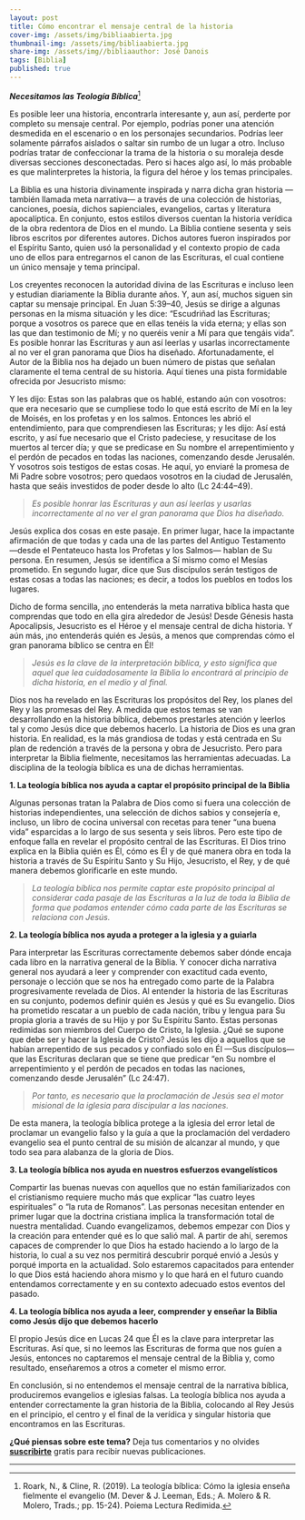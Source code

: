 ```yaml
---
layout: post
title: Cómo encontrar el mensaje central de la historia
cover-img: /assets/img/bibliaabierta.jpg
thumbnail-img: /assets/img/bibliaabierta.jpg
share-img: /assets/img//bibliaauthor: José Danois
tags: [Biblia]
published: true
---
```

**_Necesitamos las Teología Bíblica_**[^1]

Es posible leer una historia, encontrarla interesante y, aun así, perderte por completo su mensaje central. Por ejemplo, podrías poner una atención desmedida en el escenario o en los personajes secundarios. Podrías leer solamente párrafos aislados o saltar sin rumbo de un lugar a otro. Incluso podrías tratar de confeccionar la trama de la historia o su moraleja desde diversas secciones desconectadas. Pero si haces algo así, lo más probable es que malinterpretes la historia, la figura del héroe y los temas principales.

La Biblia es una historia divinamente inspirada y narra dicha gran historia —también llamada meta narrativa— a través de una colección de historias, canciones, poesía, dichos sapienciales, evangelios, cartas y literatura apocalíptica. En conjunto, estos estilos diversos cuentan la historia verídica de la obra redentora de Dios en el mundo. La Biblia contiene sesenta y seis libros escritos por diferentes autores. Dichos autores fueron inspirados por el Espíritu Santo, quien usó la personalidad y el contexto propio de cada uno de ellos para entregarnos el canon de las Escrituras, el cual contiene un único mensaje y tema principal.

Los creyentes reconocen la autoridad divina de las Escrituras e incluso leen y estudian diariamente la Biblia durante años. Y, aun así, muchos siguen sin captar su mensaje principal. En Juan 5:39–40, Jesús se dirige a algunas personas en la misma situación y les dice: “Escudriñad las Escrituras; porque a vosotros os parece que en ellas tenéis la vida eterna; y ellas son las que dan testimonio de Mí; y no queréis venir a Mí para que tengáis vida”. Es posible honrar las Escrituras y aun así leerlas y usarlas incorrectamente al no ver el gran panorama que Dios ha diseñado. Afortunadamente, el Autor de la Biblia nos ha dejado un buen número de pistas que señalan claramente el tema central de su historia. Aquí tienes una pista formidable ofrecida por Jesucristo mismo:

Y les dijo: Estas son las palabras que os hablé, estando aún con vosotros: que era necesario que se cumpliese todo lo que está escrito de Mí en la ley de Moisés, en los profetas y en los salmos. Entonces les abrió el entendimiento, para que comprendiesen las Escrituras; y les dijo: Así está escrito, y así fue necesario que el Cristo padeciese, y resucitase de los muertos al tercer día; y que se predicase en Su nombre el arrepentimiento y el perdón de pecados en todas las naciones, comenzando desde Jerusalén. Y vosotros sois testigos de estas cosas. He aquí, yo enviaré la promesa de Mi Padre sobre vosotros; pero quedaos vosotros en la ciudad de Jerusalén, hasta que seáis investidos de poder desde lo alto (Lc 24:44–49).

> _Es posible honrar las Escrituras y aun así leerlas y usarlas incorrectamente al no ver el gran panorama que Dios ha diseñado._

Jesús explica dos cosas en este pasaje. En primer lugar, hace la impactante afirmación de que todas y cada una de las partes del Antiguo Testamento —desde el Pentateuco hasta los Profetas y los Salmos— hablan de Su persona. En resumen, Jesús se identifica a Sí mismo como el Mesías prometido. En segundo lugar, dice que Sus discípulos serán testigos de estas cosas a todas las naciones; es decir, a todos los pueblos en todos los lugares.

Dicho de forma sencilla, ¡no entenderás la meta narrativa bíblica hasta que comprendas que todo en ella gira alrededor de Jesús! Desde Génesis hasta Apocalipsis, Jesucristo es el Héroe y el mensaje central de dicha historia. Y aún más, ¡no entenderás quién es Jesús, a menos que comprendas cómo el gran panorama bíblico se centra en Él!

> _Jesús es la clave de la interpretación bíblica, y esto significa que aquel que lea cuidadosamente la Biblia lo encontrará al principio de dicha historia, en el medio y al final._

Dios nos ha revelado en las Escrituras los propósitos del Rey, los planes del Rey y las promesas del Rey. A medida que estos temas se van desarrollando en la historia bíblica, debemos prestarles atención y leerlos tal y como Jesús dice que debemos hacerlo. La historia de Dios es una gran historia. En realidad, es la más grandiosa de todas y está centrada en Su plan de redención a través de la persona y obra de Jesucristo. Pero para interpretar la Biblia fielmente, necesitamos las herramientas adecuadas. La disciplina de la teología bíblica es una de dichas herramientas.

**1. La teología bíblica nos ayuda a captar el propósito principal de la Biblia**

Algunas personas tratan la Palabra de Dios como si fuera una colección de historias independientes, una selección de dichos sabios y consejería e, incluso, un libro de cocina universal con recetas para tener “una buena vida” esparcidas a lo largo de sus sesenta y seis libros. Pero este tipo de enfoque falla en revelar el propósito central de las Escrituras. El Dios trino explica en la Biblia quién es Él, cómo es Él y de qué manera obra en toda la historia a través de Su Espíritu Santo y Su Hijo, Jesucristo, el Rey, y de qué manera debemos glorificarle en este mundo.

> _La teología bíblica nos permite captar este propósito principal al considerar cada pasaje de las Escrituras a la luz de toda la Biblia de forma que podamos entender cómo cada parte de las Escrituras se relaciona con Jesús._

**2. La teología bíblica nos ayuda a proteger a la iglesia y a guiarla**

Para interpretar las Escrituras correctamente debemos saber dónde encaja cada libro en la narrativa general de la Biblia. Y conocer dicha narrativa general nos ayudará a leer y comprender con exactitud cada evento, personaje o lección que se nos ha entregado como parte de la Palabra progresivamente revelada de Dios. Al entender la historia de las Escrituras en su conjunto, podemos definir quién es Jesús y qué es Su evangelio. Dios ha prometido rescatar a un pueblo de cada nación, tribu y lengua para Su propia gloria a través de su Hijo y por Su Espíritu Santo. Estas personas redimidas son miembros del Cuerpo de Cristo, la Iglesia. ¿Qué se supone que debe ser y hacer la Iglesia de Cristo? Jesús les dijo a aquellos que se habían arrepentido de sus pecados y confiado solo en Él —Sus discípulos— que las Escrituras declaran que se tiene que predicar “en Su nombre el arrepentimiento y el perdón de pecados en todas las naciones, comenzando desde Jerusalén” (Lc 24:47).

> _Por tanto, es necesario que la proclamación de Jesús sea el motor misional de la iglesia para discipular a las naciones._

De esta manera, la teología bíblica protege a la iglesia del error letal de proclamar un evangelio falso y la guía a que la proclamación del verdadero evangelio sea el punto central de su misión de alcanzar al mundo, y que todo sea para alabanza de la gloria de Dios.

**3. La teología bíblica nos ayuda en nuestros esfuerzos evangelísticos**

Compartir las buenas nuevas con aquellos que no están familiarizados con el cristianismo requiere mucho más que explicar “las cuatro leyes espirituales” o “la ruta de Romanos”. Las personas necesitan entender en primer lugar que la doctrina cristiana implica la transformación total de nuestra mentalidad. Cuando evangelizamos, debemos empezar con Dios y la creación para entender qué es lo que salió mal. A partir de ahí, seremos capaces de comprender lo que Dios ha estado haciendo a lo largo de la historia, lo cual a su vez nos permitirá descubrir porqué envió a Jesús y porqué importa en la actualidad. Solo estaremos capacitados para entender lo que Dios está haciendo ahora mismo y lo que hará en el futuro cuando entendamos correctamente y en su contexto adecuado estos eventos del pasado.

**4. La teología bíblica nos ayuda a leer, comprender y enseñar la Biblia como Jesús dijo que debemos hacerlo**

El propio Jesús dice en Lucas 24 que Él es la clave para interpretar las Escrituras. Así que, si no leemos las Escrituras de forma que nos guíen a Jesús, entonces no captaremos el mensaje central de la Biblia y, como resultado, enseñaremos a otros a cometer el mismo error.

En conclusión, si no entendemos el mensaje central de la narrativa bíblica, produciremos evangelios e iglesias falsas. La teología bíblica nos ayuda a entender correctamente la gran historia de la Biblia, colocando al Rey Jesús en el principio, el centro y el final de la verídica y singular historia que encontramos en las Escrituras.

**¿Qué piensas sobre este tema?** Deja tus comentarios y no olvides **[suscribirte](https://www.feedio.co/@jdanois)** gratis para recibir nuevas publicaciones.

___

[^1]: Roark, N., & Cline, R. (2019). La teología bíblica: Cómo la iglesia enseña fielmente el evangelio (M. Dever & J. Leeman, Eds.; A. Molero & R. Molero, Trads.; pp. 15-24). Poiema Lectura Redimida.
<!--stackedit_data:
eyJoaXN0b3J5IjpbLTE3NjYwMzg2MTAsLTM5NzMzNzk1N119
-->